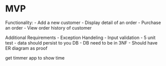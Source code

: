 # MVP

Functionality:
    - Add a new customer
    - Display detail of an order
    - Purchase an order
    - View order history of customer

Additional Requirements
    - Exception Handeling
    - Input validation
    - 5 unit test
    - data should persist to you DB
    - DB need to be in 3NF
        - Should have ER diagram as proof


get timmer app to show time

